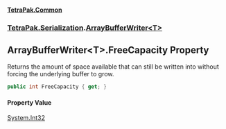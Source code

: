 #### [TetraPak.Common](index.md 'index')
### [TetraPak.Serialization](TetraPak_Serialization.md 'TetraPak.Serialization').[ArrayBufferWriter&lt;T&gt;](TetraPak_Serialization_ArrayBufferWriter_T_.md 'TetraPak.Serialization.ArrayBufferWriter&lt;T&gt;')
## ArrayBufferWriter&lt;T&gt;.FreeCapacity Property
Returns the amount of space available that can still be written into without forcing the underlying buffer to grow.  
```csharp
public int FreeCapacity { get; }
```
#### Property Value
[System.Int32](https://docs.microsoft.com/en-us/dotnet/api/System.Int32 'System.Int32')
